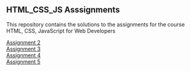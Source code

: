 ## HTML_CSS_JS Asssignments
This repository contains the solutions to the assignments for the course HTML, CSS, JavaScript for Web Developers

[Assignment 2](https://so-sharma.github.io/HTML_CSS_JS_Course/mod2_solution/index.html) <br>
[Assignment 3](https://so-sharma.github.io/HTML_CSS_JS_Course/mod3_solution/index.html) <br>
[Assignment 4](https://so-sharma.github.io/HTML_CSS_JS_Course/mod4_solution/index.html) <br>
[Assignment 5](https://so-sharma.github.io/HTML_CSS_JS_Course/mod5_solution/index.html) 
